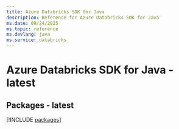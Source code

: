 ```yaml
---
title: Azure Databricks SDK for Java
description: Reference for Azure Databricks SDK for Java
ms.date: 09/24/2025
ms.topic: reference
ms.devlang: java
ms.service: databricks
---
```

# Azure Databricks SDK for Java - latest
## Packages - latest
[!INCLUDE [packages](databricks-index.md)]